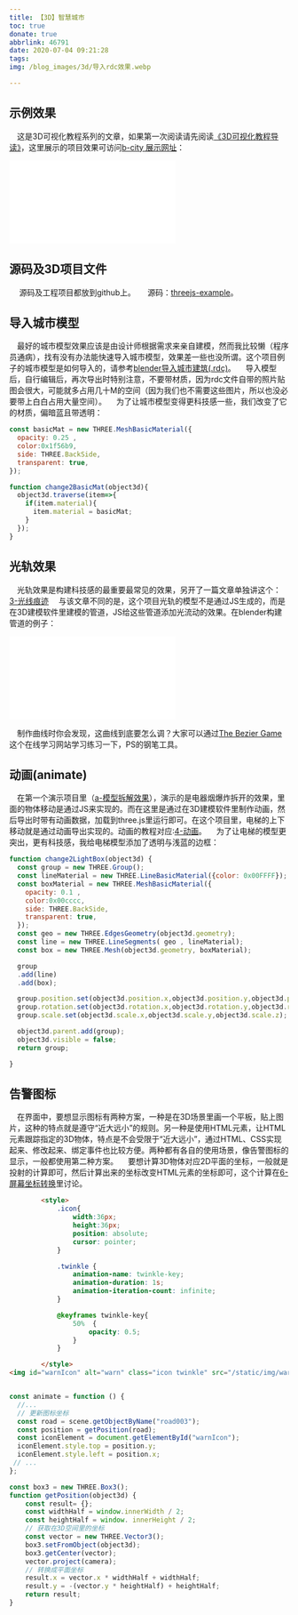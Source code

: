 ```yaml
---
title: 【3D】智慧城市
toc: true
donate: true
abbrlink: 46791
date: 2020-07-04 09:21:28
tags:
img: /blog_images/3d/导入rdc效果.webp

---
```


## 示例效果
&emsp;这是3D可视化教程系列的文章，如果第一次阅读请先阅读[《3D可视化教程导读》](/posts/30679)，这里展示的项目效果可访问[b-city 展示网址](http://3d.scaugreen.cn/b-city.html)：

<iframe src="//player.bilibili.com/player.html?bvid=BV1HZ4y1o7EG&page=1" scrolling="no" border="0" frameborder="no" framespacing="0" allowfullscreen="true" class="bilibili-video"> </iframe>

## 源码及3D项目文件
&emsp; 源码及工程项目都放到github上。
&emsp; 源码：[threejs-example](https://github.com/alwxkxk/threejs-example)。



## 导入城市模型
&emsp;最好的城市模型效果应该是由设计师根据需求来亲自建模，然而我比较懒（程序员通病），找有没有办法能快速导入城市模型，效果差一些也没所谓。这个项目例子的城市模型是如何导入的，请参考[blender导入城市建筑(.rdc)](/posts/20949/)。
&emsp;导入模型后，自行编辑后，再次导出时特别注意，不要带材质，因为rdc文件自带的照片贴图会很大，可能就多占用几十M的空间（因为我们也不需要这些图片，所以也没必要带上白白占用大量空间）。
&emsp;为了让城市模型变得更科技感一些，我们改变了它的材质，偏暗蓝且带透明：

```js
const basicMat = new THREE.MeshBasicMaterial({
  opacity: 0.25 ,
  color:0x1f56b9,
  side: THREE.BackSide,
  transparent: true,
});

function change2BasicMat(object3d){
  object3d.traverse(item=>{
    if(item.material){
      item.material = basicMat;
    }
  });
}
```


## 光轨效果
&emsp;光轨效果是构建科技感的最重要最常见的效果，另开了一篇文章单独讲这个：[3-光线痕迹](/posts/5988)
&emsp;与该文章不同的是，这个项目光轨的模型不是通过JS生成的，而是在3D建模软件里建模的管道，JS给这些管道添加光流动的效果。在blender构建管道的例子：

<iframe src="//player.bilibili.com/player.html?bvid=BV1iA411L7UZ&page=1" scrolling="no" border="0" frameborder="no" framespacing="0" allowfullscreen="true" class="bilibili-video"> </iframe>

&emsp;制作曲线时你会发现，这曲线到底要怎么调？大家可以通过[The Bezier Game](https://bezier.method.ac/)这个在线学习网站学习练习一下，PS的钢笔工具。

## 动画(animate)
&emsp;在第一个演示项目里（[a-模型拆解效果](/posts/2544)），演示的是电器烟爆炸拆开的效果，里面的物体移动是通过JS来实现的。而在这里是通过在3D建模软件里制作动画，然后导出时带有动画数据，加载到three.js里运行即可。在这个项目里，电梯的上下移动就是通过动画导出实现的。动画的教程对应:[4-动画](/posts/60366)。
&emsp;为了让电梯的模型更突出，更有科技感，我给电梯模型添加了透明与浅蓝的边框：
```js
function change2LightBox(object3d) {
  const group = new THREE.Group();
  const lineMaterial = new THREE.LineBasicMaterial({color: 0x00FFFF});
  const boxMaterial = new THREE.MeshBasicMaterial({
    opacity: 0.1 ,
    color:0x00cccc,
    side: THREE.BackSide,
    transparent: true,
  });
  const geo = new THREE.EdgesGeometry(object3d.geometry);
  const line = new THREE.LineSegments( geo , lineMaterial);
  const box = new THREE.Mesh(object3d.geometry, boxMaterial);

  group
  .add(line)
  .add(box);

  group.position.set(object3d.position.x,object3d.position.y,object3d.position.z);
  group.rotation.set(object3d.rotation.x,object3d.rotation.y,object3d.rotation.z);
  group.scale.set(object3d.scale.x,object3d.scale.y,object3d.scale.z);

  object3d.parent.add(group);
  object3d.visible = false;
  return group;

}
```


## 告警图标
&emsp;在界面中，要想显示图标有两种方案，一种是在3D场景里画一个平板，贴上图片，这种的特点就是遵守“近大远小”的规则。另一种是使用HTML元素，让HTML元素跟踪指定的3D物体，特点是不会受限于“近大远小”，通过HTML、CSS实现起来、修改起来、绑定事件也比较方便。两种都有各自的使用场景，像告警图标的显示，一般都使用第二种方案。
&emsp;要想计算3D物体对应2D平面的坐标，一般就是投射的计算即可，然后计算出来的坐标改变HTML元素的坐标即可，这个计算在[6-屏幕坐标转换](/posts/56155)里讨论。

```html
		<style>
			.icon{
				width:36px;
				height:36px;
				position: absolute;
				cursor: pointer;
			}

			.twinkle {
				animation-name: twinkle-key;
				animation-duration: 1s;
				animation-iteration-count: infinite;
			}

			@keyframes twinkle-key{
				50%  {
					opacity: 0.5;
				}
			}

		</style>
<img id="warnIcon" alt="warn" class="icon twinkle" src="/static/img/warn.svg" >
```


```js

const animate = function () {
  //...
  // 更新图标坐标
  const road = scene.getObjectByName("road003");
  const position = getPosition(road);
  const iconElement = document.getElementById("warnIcon");
  iconElement.style.top = position.y;
  iconElement.style.left = position.x;
 // ...
};

const box3 = new THREE.Box3();
function getPosition(object3d) {
    const result= {};
    const widthHalf = window.innerWidth / 2;
    const heightHalf = window. innerHeight / 2;
    // 获取在3D空间里的坐标
    const vector = new THREE.Vector3();
    box3.setFromObject(object3d);
    box3.getCenter(vector);
    vector.project(camera);
    // 转换成平面坐标
    result.x = vector.x * widthHalf + widthHalf;
    result.y = -(vector.y * heightHalf) + heightHalf;
    return result;
}
```